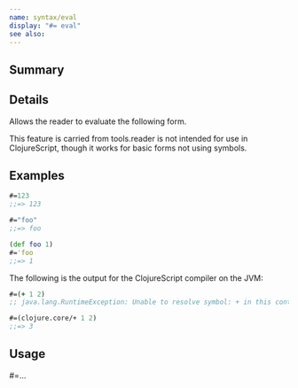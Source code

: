 ```yaml
---
name: syntax/eval
display: "#= eval"
see also:
---
```


## Summary

## Details

Allows the reader to evaluate the following form.

This feature is carried from tools.reader is not intended for use in ClojureScript,
though it works for basic forms not using symbols.

## Examples

```clj
#=123
;;=> 123

#="foo"
;;=> foo

(def foo 1)
#='foo
;;=> 1
```

The following is the output for the ClojureScript compiler on the JVM:

```clj
#=(+ 1 2)
;; java.lang.RuntimeException: Unable to resolve symbol: + in this context

#=(clojure.core/+ 1 2)
;;=> 3
```

## Usage
#=...
